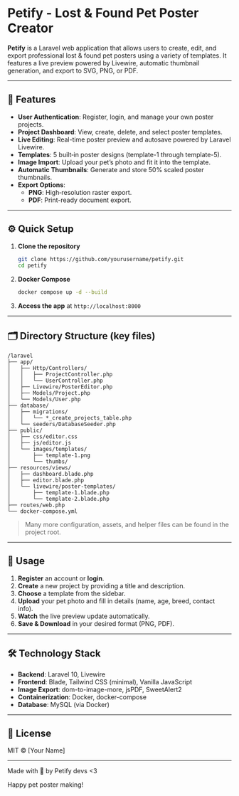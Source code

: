 # Petify - Lost & Found Pet Poster Creator

**Petify** is a Laravel web application that allows users to create, edit, and export professional lost & found pet posters using a variety of templates. It features a live preview powered by Livewire, automatic thumbnail generation, and export to SVG, PNG, or PDF.

---

## 🚀 Features

- **User Authentication**: Register, login, and manage your own poster projects.
- **Project Dashboard**: View, create, delete, and select poster templates.
- **Live Editing**: Real-time poster preview and autosave powered by Laravel Livewire.
- **Templates**: 5 built‑in poster designs (template-1 through template-5).
- **Image Import**: Upload your pet’s photo and fit it into the template.
- **Automatic Thumbnails**: Generate and store 50% scaled poster thumbnails.
- **Export Options**:
    - **PNG**: High‑resolution raster export.
    - **PDF**: Print-ready document export.
    

---

## ⚙️ Quick Setup

1. **Clone the repository**
    
    ```bash
    git clone https://github.com/yourusername/petify.git
    cd petify
    
    ```
    
2. **Docker Compose**
    
    ```bash
    docker compose up -d --build
    
    ```
    
3. **Access the app** at `http://localhost:8000`

---

## 🗂️ Directory Structure (key files)

```
/laravel
├── app/
│   ├── Http/Controllers/
│   │   ├── ProjectController.php
│   │   └── UserController.php
│   ├── Livewire/PosterEditor.php
│   ├── Models/Project.php
│   └── Models/User.php
├── database/
│   ├── migrations/
│   │   └── *_create_projects_table.php
│   └── seeders/DatabaseSeeder.php
├── public/
│   ├── css/editor.css
│   ├── js/editor.js
│   └── images/templates/
│       ├── template-1.png
│       └── thumbs/
├── resources/views/
│   ├── dashboard.blade.php
│   ├── editor.blade.php
│   └── livewire/poster-templates/
│       ├── template-1.blade.php
│       └── template-2.blade.php
├── routes/web.php
└── docker-compose.yml

```

> Many more configuration, assets, and helper files can be found in the project root.
> 

---

## 🔧 Usage

1. **Register** an account or **login**.
2. **Create** a new project by providing a title and description.
3. **Choose** a template from the sidebar.
4. **Upload** your pet photo and fill in details (name, age, breed, contact info).
5. **Watch** the live preview update automatically.
6. **Save & Download** in your desired format (PNG, PDF).

---

## 🛠️ Technology Stack

- **Backend**: Laravel 10, Livewire
- **Frontend**: Blade, Tailwind CSS (minimal), Vanilla JavaScript
- **Image Export**: dom-to-image-more, jsPDF, SweetAlert2
- **Containerization**: Docker, docker-compose
- **Database**: MySQL (via Docker)

---

## 📄 License

MIT © [Your Name]

---

Made with 💛 by Petify devs <3

Happy pet poster making!
